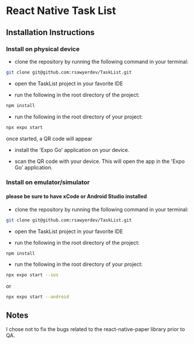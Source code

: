 # React Native Task List

## Installation Instructions

### Install on physical device

- clone the repository by running the following command in your terminal:
```bash
git clone git@github.com:rsawyerdev/TaskList.git
```

- open the TaskList project in your favorite IDE

- run the following in the root directory of the project:

```bash
npm install
```

- run the following in the root directory of your project:
```bash
npx expo start
```
once started, a QR code will appear

- install the 'Expo Go' application on your device.

- scan the QR code with your device.  This will open the app in the 'Expo Go' application.

### Install on emulator/simulator
#### please be sure to have xCode or Android Studio installed

- clone the repository by running the following command in your terminal:
```bash
git clone git@github.com:rsawyerdev/TaskList.git
```
- open the TaskList project in your favorite IDE

- run the following in the root directory of the project:

```bash
npm install
```

- run the following in the root directory of your project:
```bash
npx expo start --ios
```
or
```bash
npx expo start --android
```

## Notes

I chose not to fix the bugs related to the react-native-paper library prior to QA.

